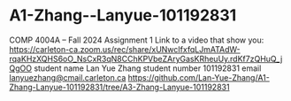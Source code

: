 # A1-Zhang--Lanyue-101192831
COMP 4004A – Fall 2024 Assignment 1
Link to a video that show you: https://carleton-ca.zoom.us/rec/share/xUNwcIfxfqLJmATAdW-rqaKHzXQHS6oO_NsCxR3qN8CChKPVbeZAryGasKRheuUy.rdKf7zQHuQ_jQgOO
student name Lan Yue Zhang student number 101192831 email lanyuezhang@cmail.carleton.ca 
https://github.com/Lan-Yue-Zhang/A1-Zhang-Lanyue-101192831/tree/A3-Zhang-Lanyue-101192831
